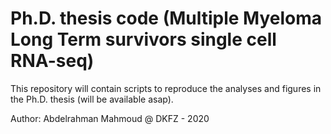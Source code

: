 # Ph.D. thesis code (Multiple Myeloma Long Term survivors single cell RNA-seq)

This repository will contain scripts to reproduce the analyses and figures in the Ph.D. thesis (will be available asap).

Author: Abdelrahman Mahmoud @ DKFZ - 2020
